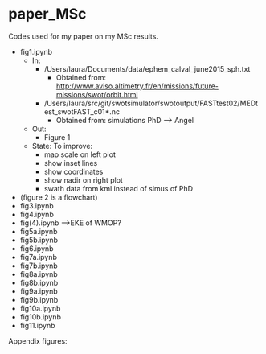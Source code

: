 # paper_MSc

Codes used for my paper on my MSc results.

- fig1.ipynb
	- In:
		* /Users/laura/Documents/data/ephem_calval_june2015_sph.txt 
			* Obtained from: http://www.aviso.altimetry.fr/en/missions/future-missions/swot/orbit.html
		* /Users/laura/src/git/swotsimulator/swotoutput/FASTtest02/MEDtest_swotFAST_c01*.nc
			* Obtained from: simulations PhD —> Angel
	- Out: 
		* Figure 1
	- State: To improve:
		* map scale on left plot
  		* show inset lines
		* show coordinates
		* show nadir on right plot
		* swath data from kml instead of simus of PhD
- (figure 2 is a flowchart)
- fig3.ipynb
- fig4.ipynb
- fig(4).ipynb —>EKE of WMOP?
- fig5a.ipynb
- fig5b.ipynb
- fig6.ipynb
- fig7a.ipynb
- fig7b.ipynb
- fig8a.ipynb
- fig8b.ipynb
- fig9a.ipynb
- fig9b.ipynb
- fig10a.ipynb
- fig10b.ipynb
- fig11.ipynb


Appendix figures:
